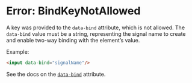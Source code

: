 # Error: BindKeyNotAllowed

A key was provided to the `data-bind` attribute, which is not allowed. The `data-bind` value must be a string, representing the signal name to create and enable two-way binding with the element’s value.

Example:

```html
<input data-bind="signalName"/>
```

See the docs on the [`data-bind`](https://data-star.dev/reference/plugins_attributes#bind) attribute.